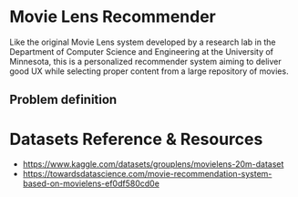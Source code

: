 # Movie Lens Recommender
Like the original Movie Lens system developed by a research lab in the Department of Computer Science and Engineering at the University of Minnesota, this is a personalized recommender system aiming to deliver good UX while selecting proper content from a large repository of movies.

## Problem definition

# Datasets Reference & Resources
- https://www.kaggle.com/datasets/grouplens/movielens-20m-dataset
- https://towardsdatascience.com/movie-recommendation-system-based-on-movielens-ef0df580cd0e
